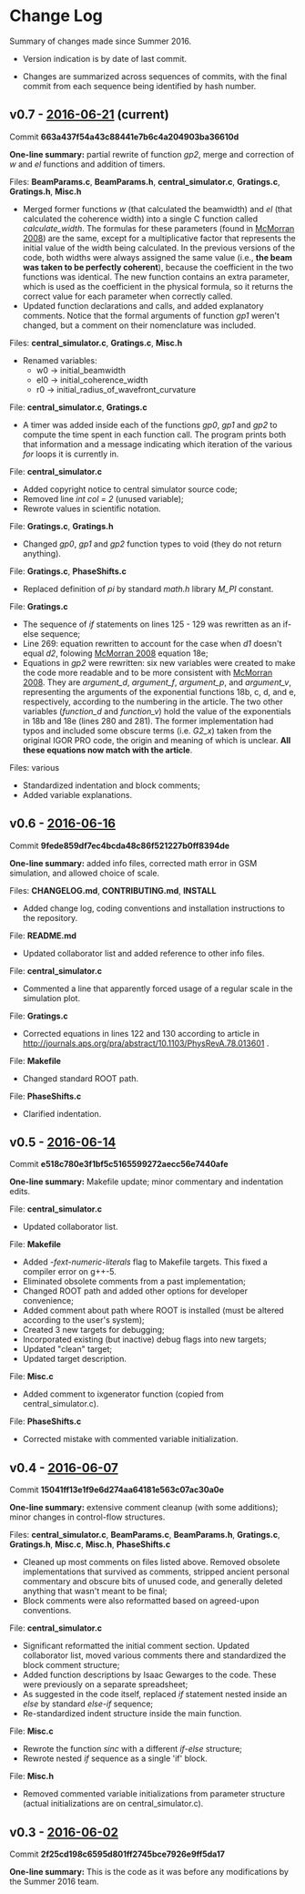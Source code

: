 # Change Log

Summary of changes made since Summer 2016. 

- Version indication is by date of last commit.

- Changes are summarized across sequences of commits, with the final commit from each sequence being identified by hash number.

## v0.7 - [2016-06-21](https://github.com/lnevesabrantes/interferometer_simulation/releases/tag/v0.7) (current)
Commit **663a437f54a43c88441e7b6c4a204903ba36610d**

**One-line summary:** partial rewrite of function *gp2*, merge and correction of *w* and *el* functions and addition of timers.

Files: **BeamParams.c**, **BeamParams.h**, **central_simulator.c**, **Gratings.c**, **Gratings.h**, **Misc.h**
- Merged former functions *w* (that calculated the beamwidth) and *el* (that calculated the coherence width) into a single C function called *calculate_width*. 
The formulas for these parameters (found in [McMorran 2008](http://journals.aps.org/pra/abstract/10.1103/PhysRevA.78.013601))
are the same, except for a multiplicative factor that represents the initial value of the width being calculated.
In the previous versions of the code, both widths were always assigned the same value (i.e., **the beam was taken 
to be perfectly coherent**), because the coefficient in the two functions was identical.
The new function contains an extra parameter, which is used as the coefficient in the physical formula,
so it returns the correct value for each parameter when correctly called.
- Updated function declarations and calls, and added explanatory comments. Notice that the formal arguments of function *gp1* weren't changed, but a comment on their nomenclature was included.

Files: **central_simulator.c**, **Gratings.c**, **Misc.h**
- Renamed variables:
  - w0 → initial_beamwidth
  - el0 → initial_coherence_width
  - r0 → initial_radius_of_wavefront_curvature

File: **central_simulator.c**, **Gratings.c**
- A timer was added inside each of the functions *gp0*, *gp1* and *gp2* to compute the time spent in each function call.
The program prints both that information and a message indicating which iteration of the various *for* loops
it is currently in.

File: **central_simulator.c**
- Added copyright notice to central simulator source code;
- Removed line *int col = 2* (unused variable);
- Rewrote values in scientific notation.

File: **Gratings.c**, **Gratings.h**
- Changed *gp0*, *gp1* and *gp2* function types to void (they do not return anything).

File: **Gratings.c**, **PhaseShifts.c**
- Replaced definition of *pi* by standard *math.h* library *M_PI* constant.

File: **Gratings.c**
- The sequence of *if* statements on lines 125 - 129 was rewritten as an if-else sequence;
- Line 269: equation rewritten to account for the case when *d1* doesn't equal *d2*, folowing [McMorran 2008](http://journals.aps.org/pra/abstract/10.1103/PhysRevA.78.013601) equation 18e;
- Equations in *gp2* were rewritten: six new variables were created to make the code more readable and
to be more consistent with [McMorran 2008](http://journals.aps.org/pra/abstract/10.1103/PhysRevA.78.013601).
They are *argument_d*, *argument_f*, *argument_p*, and *argument_v*, representing the arguments of the
exponential functions 18b, c, d, and e, respectively, according to the numbering in the article.
The two other variables (*function_d* and *function_v*) hold the value of the exponentials
in 18b and 18e (lines 280 and 281). The former implementation
had typos and included some obscure terms (i.e. *G2_x*) taken from the original IGOR PRO code, the origin and meaning of
which is unclear. **All these equations now match with the article**.

Files: various
- Standardized indentation and block comments;
- Added variable explanations.
 
## v0.6 - [2016-06-16](https://github.com/lnevesabrantes/interferometer_simulation/releases/tag/v0.6)
Commit **9fede859df7ec4bcda48c86f521227b0ff8394de**

**One-line summary:** added info files, corrected math error in GSM simulation, and allowed choice of scale.

Files: **CHANGELOG.md**, **CONTRIBUTING.md**, **INSTALL**
- Added change log, coding conventions and installation instructions to the repository.

File: **README.md**
- Updated collaborator list and added reference to other info files.

File: **central_simulator.c**
- Commented a line that apparently forced usage of a regular scale in the simulation plot.

File: **Gratings.c**
- Corrected equations in lines 122 and 130 according to article in http://journals.aps.org/pra/abstract/10.1103/PhysRevA.78.013601 .

File: **Makefile**
- Changed standard ROOT path.

File: **PhaseShifts.c**
- Clarified indentation.

## v0.5 - [2016-06-14](https://github.com/lnevesabrantes/interferometer_simulation/releases/tag/v0.5)
Commit **e518c780e3f1bf5c5165599272aecc56e7440afe**

**One-line summary:** Makefile update; minor commentary and indentation edits.

File: **central_simulator.c**
- Updated collaborator list.

File: **Makefile**
- Added *-fext-numeric-literals* flag to Makefile targets. This fixed a compiler error on g++-5.
- Eliminated obsolete comments from a past implementation;
- Changed ROOT path and added other options for developer convenience;
- Added comment about path where ROOT is installed (must be altered according to the user's system);
- Created 3 new targets for debugging;
- Incorporated existing (but inactive) debug flags into new targets;
- Updated "clean" target;
- Updated target description.

File: **Misc.c**
- Added comment to ixgenerator function (copied from central_simulator.c). 

File: **PhaseShifts.c**
- Corrected mistake with commented variable initialization.

## v0.4 - [2016-06-07](https://github.com/lnevesabrantes/interferometer_simulation/releases/tag/v0.4)
Commit **15041ff13e1f9e6d274aa64181e563c07ac30a0e**

**One-line summary:** extensive comment cleanup (with some additions); minor changes in control-flow structures.

Files: **central_simulator.c**, **BeamParams.c**, **BeamParams.h**, **Gratings.c**, **Gratings.h**, **Misc.c**, **Misc.h**, **PhaseShifts.c**
- Cleaned up most comments on files listed above. Removed obsolete implementations that survived as comments, stripped ancient personal commentary and obscure bits of unused code, and generally deleted anything that wasn't meant to be final;
- Block comments were also reformatted based on agreed-upon conventions.

File: **central_simulator.c**
- Significant reformatted the initial comment section. Updated collaborator list, moved various comments there and standardized the block comment structure;
- Added function descriptions by Isaac Gewarges to the code. These were previously on a separate spreadsheet;
- As suggested in the code itself, replaced *if* statement nested inside an *else* by standard *else-if* sequence;
- Re-standardized indent structure inside the main function.

File: **Misc.c**
- Rewrote the function *sinc* with a different *if-else* structure;
- Rewrote nested *if* sequence as a single 'if' block.   

File: **Misc.h**
- Removed commented variable initializations from parameter structure (actual initializations are on central_simulator.c).

## v0.3 - [2016-06-02](https://github.com/lnevesabrantes/interferometer_simulation/releases/tag/v0.3)
Commit **2f25cd198c6595d801ff2745bce7926e9ff5da17**

**One-line summary:** This is the code as it was before any modifications by the Summer 2016 team.
